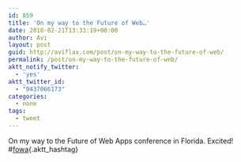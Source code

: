 ```yaml
---
id: 859
title: 'On my way to the Future of Web…'
date: 2010-02-21T13:33:19+00:00
author: Avi
layout: post
guid: http://aviflax.com/post/on-my-way-to-the-future-of-web/
permalink: /post/on-my-way-to-the-future-of-web/
aktt_notify_twitter:
  - 'yes'
aktt_twitter_id:
  - "9437066173"
categories:
  - none
tags:
  - tweet
---
```

On my way to the Future of Web Apps conference in Florida. Excited! #[fowa](http://search.twitter.com/search?q=%23fowa){.aktt_hashtag}